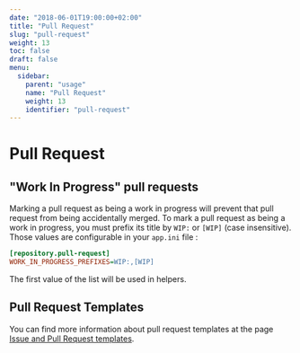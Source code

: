 ```yaml
---
date: "2018-06-01T19:00:00+02:00"
title: "Pull Request"
slug: "pull-request"
weight: 13
toc: false
draft: false
menu:
  sidebar:
    parent: "usage"
    name: "Pull Request"
    weight: 13
    identifier: "pull-request"
---
```


# Pull Request

## "Work In Progress" pull requests

Marking a pull request as being a work in progress will prevent that pull request from being accidentally merged. To mark a pull request as being a work in progress, you must prefix its title by `WIP:` or `[WIP]` (case insensitive). Those values are configurable in your `app.ini` file :

```ini
[repository.pull-request]
WORK_IN_PROGRESS_PREFIXES=WIP:,[WIP]
```

The first value of the list will be used in helpers.

## Pull Request Templates

You can find more information about pull request templates at the page [Issue and Pull Request templates](../issue-pull-request-templates).
